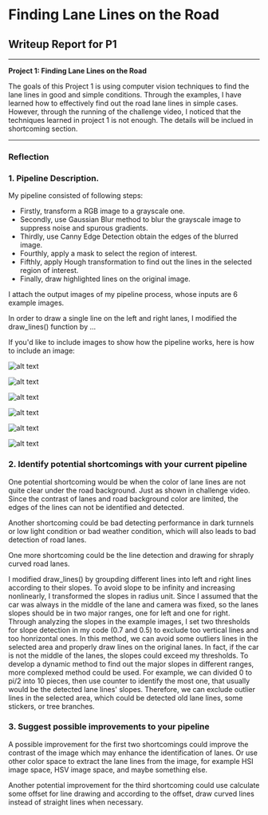 # **Finding Lane Lines on the Road** 

## Writeup Report for P1

---

**Project 1: Finding Lane Lines on the Road**

The goals of this Project 1 is using computer vision techniques to find the lane lines in good and simple conditions. Through the examples, I have learned how to effectively find out the road lane lines in simple cases. However, through the running of the challenge video, I noticed that the techniques learned in project 1 is not enough. The details will be inclued in shortcoming section.



[//]: # (Image References)

[image1]: https://github.com/JayLSU/CarND-LaneLines-P1/tree/master/test_images_output/solidWhiteCurve.jpg "solidWhiteCurve"

[image2]: https://github.com/JayLSU/CarND-LaneLines-P1/tree/master/test_images_output/solidWhiteRight.jpg "solidWhiteRight"

[image3]: https://github.com/JayLSU/CarND-LaneLines-P1/tree/master/test_images_output/solidYellowCurve.jpg "solidYellowCurve"

[image4]: https://github.com/JayLSU/CarND-LaneLines-P1/tree/master/test_images_output/solidYellowCurve2.jpg "solidYellowCurve2"

[image5]: https://github.com/JayLSU/CarND-LaneLines-P1/tree/master/test_images_output/solidYellowLeft.jpg "solidYellowLeft"

[image6]: https://github.com/JayLSU/CarND-LaneLines-P1/tree/master/test_images_output/whiteCarLaneSwitch.jpg "whiteCarLaneSwitch"

---

### Reflection

### 1. Pipeline Description.

My pipeline consisted of following steps:

* Firstly, transform a RGB image to a grayscale one.
* Secondly, use Gaussian Blur method to blur the grayscale image to suppress noise and spurous gradients.
* Thirdly, use Canny Edge Detection obtain the edges of the blurred image.
* Fourthly, apply a mask to select the region of interest.
* Fifthly, apply Hough transformation to find out the lines in the selected region of interest.
* Finally, draw highlighted lines on the original image.

I attach the output images of my pipeline process, whose inputs are 6 example images.



In order to draw a single line on the left and right lanes, I modified the draw_lines() function by ...

If you'd like to include images to show how the pipeline works, here is how to include an image: 

![alt text][image1]

![alt text][image2]

![alt text][image3]

![alt text][image4]

![alt text][image5]

![alt text][image6]


### 2. Identify potential shortcomings with your current pipeline

One potential shortcoming would be when the color of lane lines are not quite clear under the road background. Just as shown in challenge video. Since the contrast of lanes and road background color are limited, the edges of the lines can not be identified and detected. 

Another shortcoming could be bad detecting performance in dark turnnels or low light condition or bad weather condition, which will also leads to bad detection of road lanes. 

One more shortcoming could be the line detection and drawing for shraply curved road lanes. 

I modified draw_lines() by groupding different lines into left and right lines according to their slopes. 
To avoid slope to be infinity and increasing nonlinearly, I transformed the slopes in radius unit. Since I assumed that the car was always in the middle of the lane and camera was fixed, so the lanes slopes should be in two major ranges, one for left and one for right. Through analyzing the slopes in the example images, I set two thresholds for slope detection in my code (0.7 and 0.5) to exclude too vertical lines and too honrizontal ones. In this method, we can avoid some outliers lines in the selected area and properly draw lines on the original lanes. In fact, if the car is not the middle of the lanes, the slopes could exceed my thresholds. To develop a dynamic method to find out the major slopes in different ranges, more complexed method could be used. For example, we can divided 0 to pi/2 into 10 pieces, then use counter to identify the most one, that usually would be the detected lane lines' slopes. Therefore, we can exclude outlier lines in the selected area, which could be detected old lane lines, some stickers, or tree branches.

### 3. Suggest possible improvements to your pipeline

A possible improvement for the first two shortcomings could improve the contrast of the image which may enhance the identification of lanes. Or use other color space to extract the lane lines from the image, for example HSI image space, HSV image space, and maybe something else.

Another potential improvement for the third shortcoming could use calculate some offset for line drawing and according to the offset, draw curved lines instead of straight lines when necessary.
